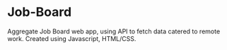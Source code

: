 # Job-Board
Aggregate Job Board web app, using API to fetch data catered to remote work. Created using Javascript, HTML/CSS.
